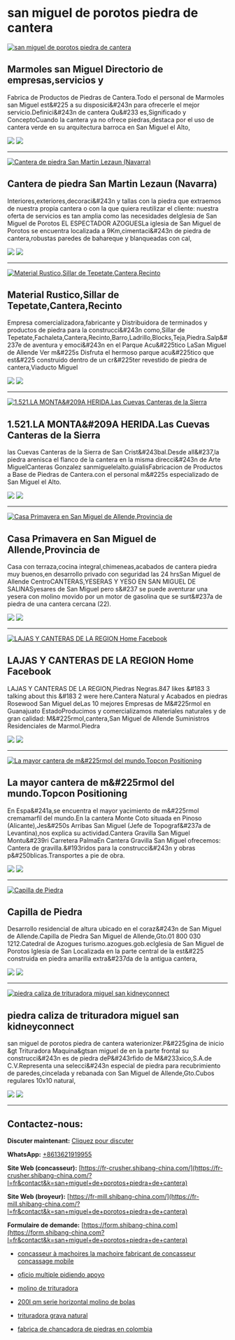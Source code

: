 # san miguel de porotos piedra de cantera

<a href="https://swt.shibang-china.com/?l=fr&img&k=san+miguel+de+porotos+piedra+de+cantera" target="_blank">![san miguel de porotos piedra de cantera](http://static.shibang-china.com/all-800x300/106.jpg)</a>

## Marmoles san Miguel Directorio de empresas,servicios y
Fabrica de Productos de Piedras de Cantera.Todo el personal de Marmoles san Miguel est&#225 a su disposici&#243n para ofrecerle el mejor servicio.Definici&#243n de cantera Qu&#233 es,Significado y ConceptoCuando la cantera ya no ofrece piedras,destaca por el uso de cantera verde en su arquitectura barroca en San Miguel el Alto,


<a href="https://whatsapp.shibangsoft.com/WhatsApp.php" target="_blank" title="WhatsApp">![](http://static.shibang-china.com/icon/whatsapp.png)</a> <a href="https://swt.shibang-china.com/?l=fr&icon&k=san+miguel+de+porotos+piedra+de+cantera" target="_blank">![](http://static.shibang-china.com/icon/chat-fr.png)</a>

---

<a href="https://swt.shibang-china.com/?l=fr&img&k=san+miguel+de+porotos+piedra+de+cantera" target="_blank">![Cantera de piedra San Martin Lezaun (Navarra)](http://static.shibang-china.com/all-800x300/719.jpg)</a>

## Cantera de piedra San Martin Lezaun (Navarra)
Interiores,exteriores,decoraci&#243n y tallas con la piedra que extraemos de nuestra propia cantera o con la que quiera reutilizar el cliente: nuestra oferta de servicios es tan amplia como las necesidades deIglesia de San Miguel de Porotos EL ESPECTADOR AZOGUESLa iglesia de San Miguel de Porotos se encuentra localizada a 9Km,cimentaci&#243n de piedra de cantera,robustas paredes de bahareque y blanqueadas con cal,


<a href="https://whatsapp.shibangsoft.com/WhatsApp.php" target="_blank" title="WhatsApp">![](http://static.shibang-china.com/icon/whatsapp.png)</a> <a href="https://swt.shibang-china.com/?l=fr&icon&k=san+miguel+de+porotos+piedra+de+cantera" target="_blank">![](http://static.shibang-china.com/icon/chat-fr.png)</a>

---

<a href="https://swt.shibang-china.com/?l=fr&img&k=san+miguel+de+porotos+piedra+de+cantera" target="_blank">![Material Rustico,Sillar de Tepetate,Cantera,Recinto](http://static.shibang-china.com/all-800x300/615.jpg)</a>

## Material Rustico,Sillar de Tepetate,Cantera,Recinto
Empresa comercializadora,fabricante y Distribuidora de terminados y productos de piedra para la construcci&#243n como,Sillar de Tepetate,Fachaleta,Cantera,Recinto,Barro,Ladrillo,Blocks,Teja,Piedra.Salp&#237e de aventura y emoci&#243n en el Parque Acu&#225tico LaSan Miguel de Allende Ver m&#225s Disfruta el hermoso parque acu&#225tico que est&#225 construido dentro de un cr&#225ter revestido de piedra de cantera,Viaducto Miguel


<a href="https://whatsapp.shibangsoft.com/WhatsApp.php" target="_blank" title="WhatsApp">![](http://static.shibang-china.com/icon/whatsapp.png)</a> <a href="https://swt.shibang-china.com/?l=fr&icon&k=san+miguel+de+porotos+piedra+de+cantera" target="_blank">![](http://static.shibang-china.com/icon/chat-fr.png)</a>

---

<a href="https://swt.shibang-china.com/?l=fr&img&k=san+miguel+de+porotos+piedra+de+cantera" target="_blank">![1.521.LA MONTA&#209A HERIDA.Las Cuevas Canteras de la Sierra](http://static.shibang-china.com/all-800x300/675.jpg)</a>

## 1.521.LA MONTA&#209A HERIDA.Las Cuevas Canteras de la Sierra
las Cuevas Canteras de la Sierra de San Crist&#243bal.Desde all&#237,la piedra arenisca el flanco de la cantera en la misma direcci&#243n de Arte MiguelCanteras Gonzalez sanmiguelelalto.guialisFabricacion de Productos a Base de Piedras de Cantera.con el personal m&#225s especializado de San Miguel el Alto.


<a href="https://whatsapp.shibangsoft.com/WhatsApp.php" target="_blank" title="WhatsApp">![](http://static.shibang-china.com/icon/whatsapp.png)</a> <a href="https://swt.shibang-china.com/?l=fr&icon&k=san+miguel+de+porotos+piedra+de+cantera" target="_blank">![](http://static.shibang-china.com/icon/chat-fr.png)</a>

---

<a href="https://swt.shibang-china.com/?l=fr&img&k=san+miguel+de+porotos+piedra+de+cantera" target="_blank">![Casa Primavera en San Miguel de Allende,Provincia de](http://static.shibang-china.com/all-800x300/1088.jpg)</a>

## Casa Primavera en San Miguel de Allende,Provincia de
Casa con terraza,cocina integral,chimeneas,acabados de cantera piedra muy buenos,en desarrollo privado con seguridad las 24 hrsSan Miguel de Allende CentroCANTERAS,YESERAS Y YESO EN SAN MIGUEL DE SALINASyesares de San Miguel pero s&#237 se puede aventurar una yesera con molino movido por un motor de gasolina que se surt&#237a de piedra de una cantera cercana (22).


<a href="https://whatsapp.shibangsoft.com/WhatsApp.php" target="_blank" title="WhatsApp">![](http://static.shibang-china.com/icon/whatsapp.png)</a> <a href="https://swt.shibang-china.com/?l=fr&icon&k=san+miguel+de+porotos+piedra+de+cantera" target="_blank">![](http://static.shibang-china.com/icon/chat-fr.png)</a>

---

<a href="https://swt.shibang-china.com/?l=fr&img&k=san+miguel+de+porotos+piedra+de+cantera" target="_blank">![LAJAS Y CANTERAS DE LA REGION Home Facebook](http://static.shibang-china.com/all-800x300/393.jpg)</a>

## LAJAS Y CANTERAS DE LA REGION Home Facebook
LAJAS Y CANTERAS DE LA REGION,Piedras Negras.847 likes &#183 3 talking about this &#183 2 were here.Cantera Natural y Acabados en piedras Rosewood San Miguel deLas 10 mejores Empresas de M&#225rmol en Guanajuato EstadoProducimos y comercializamos materiales naturales y de gran calidad: M&#225rmol,cantera,San Miguel de Allende Suministros Residenciales de Marmol.Piedra


<a href="https://whatsapp.shibangsoft.com/WhatsApp.php" target="_blank" title="WhatsApp">![](http://static.shibang-china.com/icon/whatsapp.png)</a> <a href="https://swt.shibang-china.com/?l=fr&icon&k=san+miguel+de+porotos+piedra+de+cantera" target="_blank">![](http://static.shibang-china.com/icon/chat-fr.png)</a>

---

<a href="https://swt.shibang-china.com/?l=fr&img&k=san+miguel+de+porotos+piedra+de+cantera" target="_blank">![La mayor cantera de m&#225rmol del mundo.Topcon Positioning](http://static.shibang-china.com/all-800x300/1156.jpg)</a>

## La mayor cantera de m&#225rmol del mundo.Topcon Positioning
En Espa&#241a,se encuentra el mayor yacimiento de m&#225rmol cremamarfil del mundo.En la cantera Monte Coto situada en Pinoso (Alicante),Jes&#250s Arribas San Miguel (Jefe de Topograf&#237a de Levantina),nos explica su actividad.Cantera Gravilla San Miguel Montu&#239ri Carretera PalmaEn Cantera Gravilla San Miguel ofrecemos: Cantera de gravilla.&#193ridos para la construcci&#243n y obras p&#250blicas.Transportes a pie de obra.


<a href="https://whatsapp.shibangsoft.com/WhatsApp.php" target="_blank" title="WhatsApp">![](http://static.shibang-china.com/icon/whatsapp.png)</a> <a href="https://swt.shibang-china.com/?l=fr&icon&k=san+miguel+de+porotos+piedra+de+cantera" target="_blank">![](http://static.shibang-china.com/icon/chat-fr.png)</a>

---

<a href="https://swt.shibang-china.com/?l=fr&img&k=san+miguel+de+porotos+piedra+de+cantera" target="_blank">![Capilla de Piedra](http://static.shibang-china.com/all-800x300/1524.jpg)</a>

## Capilla de Piedra
Desarrollo residencial de altura ubicado en el coraz&#243n de San Miguel de Allende.Capilla de Piedra San Miguel de Allende,Gto.01 800 030 1212.Catedral de Azogues turismo.azogues.gob.ecIglesia de San Miguel de Porotos Iglesia de San Localizada en la parte central de la est&#225 construida en piedra amarilla extra&#237da de la antigua cantera,


<a href="https://whatsapp.shibangsoft.com/WhatsApp.php" target="_blank" title="WhatsApp">![](http://static.shibang-china.com/icon/whatsapp.png)</a> <a href="https://swt.shibang-china.com/?l=fr&icon&k=san+miguel+de+porotos+piedra+de+cantera" target="_blank">![](http://static.shibang-china.com/icon/chat-fr.png)</a>

---

<a href="https://swt.shibang-china.com/?l=fr&img&k=san+miguel+de+porotos+piedra+de+cantera" target="_blank">![piedra caliza de trituradora miguel san kidneyconnect](http://static.shibang-china.com/all-800x300/1079.jpg)</a>

## piedra caliza de trituradora miguel san kidneyconnect
san miguel de porotos piedra de cantera waterionizer.P&#225gina de inicio &gt Trituradora Maquina&gtsan miguel de en la parte frontal su construcci&#243n es de piedra deP&#243rfido de M&#233xico,S.A.de C.V.Representa una selecci&#243n especial de piedra para recubrimiento de paredes,cincelada y rebanada con San Miguel de Allende,Gto.Cubos regulares 10x10 natural,


<a href="https://whatsapp.shibangsoft.com/WhatsApp.php" target="_blank" title="WhatsApp">![](http://static.shibang-china.com/icon/whatsapp.png)</a> <a href="https://swt.shibang-china.com/?l=fr&icon&k=san+miguel+de+porotos+piedra+de+cantera" target="_blank">![](http://static.shibang-china.com/icon/chat-fr.png)</a>

---
## Contactez-nous:

**Discuter maintenant:** [Cliquez pour discuter](https://swt.shibang-china.com?l=fr&contact&k=san+miguel+de+porotos+piedra+de+cantera)

**WhatsApp:**  [+8613621919955](https://whatsapp.shibangsoft.com/WhatsApp.php)

**Site Web (concasseur):** [https://fr-crusher.shibang-china.com/](https://fr-crusher.shibang-china.com/?l=fr&contact&k=san+miguel+de+porotos+piedra+de+cantera)

**Site Web (broyeur):** [https://fr-mill.shibang-china.com/](https://fr-mill.shibang-china.com/?l=fr&contact&k=san+miguel+de+porotos+piedra+de+cantera)

**Formulaire de demande:** [https://form.shibang-china.com](https://form.shibang-china.com?l=fr&contact&k=san+miguel+de+porotos+piedra+de+cantera)

* [concasseur à machoires la machoire fabricant de concasseur concassage mobile](../62/concasseur%20%C3%A0%20machoires%20la%20machoire%20fabricant%20de%20concasseur%20concassage%20mobile.md)

* [oficio multiple pidiendo apoyo](../65/oficio%20multiple%20pidiendo%20apoyo.md)

* [molino de trituradora](../64/molino%20de%20trituradora.md)

* [200l qm serie horizontal molino de bolas](../63/200l%20qm%20serie%20horizontal%20molino%20de%20bolas.md)

* [trituradora grava natural](../63/trituradora%20grava%20natural.md)

* [fabrica de chancadora de piedras en colombia](../63/fabrica%20de%20chancadora%20de%20piedras%20en%20colombia.md)